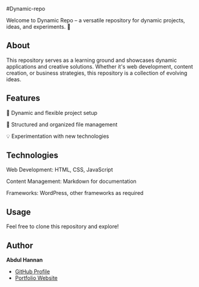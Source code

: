 #Dynamic-repo

Welcome to Dynamic Repo – a versatile repository for dynamic projects, ideas, and experiments. 🚀

## About  
This repository serves as a learning ground and showcases dynamic applications and creative solutions. Whether it's web development, content creation, or business strategies, this repository is a collection of evolving ideas.

## Features  
🚀 Dynamic and flexible project setup

📂 Structured and organized file management

💡 Experimentation with new technologies

## Technologies  
Web Development: HTML, CSS, JavaScript

Content Management: Markdown for documentation

Frameworks: WordPress, other frameworks as required

## Usage  
Feel free to clone this repository and explore!  

## Author  
**Abdul Hannan**  
- [GitHub Profile](https://github.com/abdul123-innocent)  
- [Portfolio Website](https://www.mrabdulhannan.com)  
